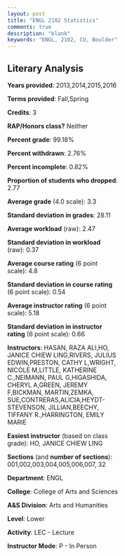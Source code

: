 ```yaml
---
layout: post
title: "ENGL 2102 Statistics"
comments: true
description: "blank"
keywords: "ENGL, 2102, CU, Boulder"
--- 
```

<head>
<script src="https://ajax.googleapis.com/ajax/libs/jquery/2.1.3/jquery.min.js"></script>
<script src="https://dl.dropboxusercontent.com/s/pc42nxpaw1ea4o9/highcharts.js?dl=0"></script>
<!-- <script src="../assets/js/highcharts.js"></script> -->
<style type="text/css">@font-face {
	font-family: "Bebas Neue";
	src: url(https://www.filehosting.org/file/details/544349/BebasNeue%20Regular.otf) format("opentype");
	}
	h1.Bebas { 
		font-family: "Bebas Neue", Verdana, Tahoma;
	}
</style>
</head>
<body>
	<div id="container" style="float: right; width: 45%; height: 88%; margin-left: 2.5%; margin-right: 2.5%;"></div>
	<script language="JavaScript">
		$(document).ready(function() {
		var chart = {type: 'column'};
		var title = {text: 'Grade Distribution'};
		var xAxis = {categories: ['A','B','C','D','F'],crosshair: true};
		var yAxis = {min: 0,title: {text: 'Percentage'}};
		var tooltip = {headerFormat: '<center><b><span style="font-size:20px">{point.key}</span></b></center>',
		               pointFormat: '<td style="padding:0"><b>{point.y:.1f}%</b></td>',
		               footerFormat: '</table>',shared: true,useHTML: true};
		var plotOptions = {column: {pointPadding: 0.0,borderWidth: 0}};  
		var credits = {enabled: false};var series= [{name: 'Percent',data: [49.73,39.14,7.72,1.08,2.33,]}];
		var json = {};
		json.chart = chart;
		json.title = title;
		json.tooltip = tooltip;
		json.xAxis = xAxis;
		json.yAxis = yAxis;  
		json.series = series;
		json.plotOptions = plotOptions;  
		json.credits = credits;
		$('#container').highcharts(json);
	});
	</script>
</body>
			   
## Literary Analysis

**Years provided**: 2013,2014,2015,2016

**Terms provided**: Fall,Spring

**Credits**: 3

**RAP/Honors class?** Neither

**Percent grade**: 99.18%

**Percent withdrawn**: 2.76%

**Percent incomplete**: 0.82%

**Proportion of students who dropped**: 2.77

**Average grade** (4.0 scale): 3.3

**Standard deviation in grades**: 28.11

**Average workload** (raw): 2.47

**Standard deviation in workload** (raw): 0.37

**Average course rating** (6 point scale): 4.8

**Standard deviation in course rating** (6 point scale): 0.54

**Average instructor rating** (6 point scale): 5.18

**Standard deviation in instructor rating** (6 point scale): 0.66

**Instructors**: HASAN, RAZA ALI,HO, JANICE CHIEW LING,RIVERS, JULIUS EDWIN,PRESTON, CATHY L,WRIGHT, NICOLE M,LITTLE, KATHERINE C.,NEIMANN, PAUL G,HIGASHIDA, CHERYL A,GREEN, JEREMY F,BICKMAN, MARTIN,ZEMKA, SUE,CONTRERAS,ALICIA,HEYDT-STEVENSON, JILLIAN,BEECHY, TIFFANY R.,HARRINGTON, EMILY MARIE

**Easiest instructor** (based on class grade): HO, JANICE CHIEW LING

**Sections** (and **number of sections**): 001,002,003,004,005,006,007, 32

**Department**: ENGL

**College**: College of Arts and Sciences

**A&S Division**: Arts and Humanities

**Level**: Lower

**Activity**: LEC - Lecture

**Instructor Mode**: P  - In Person